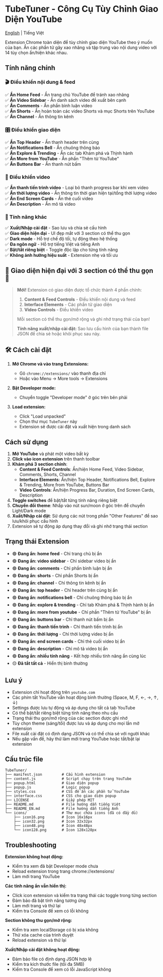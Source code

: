 # TubeTuner - Công Cụ Tùy Chỉnh Giao Diện YouTube

[English](README_EN.md) | Tiếng Việt

Extension Chrome toàn diện để tùy chỉnh giao diện YouTube theo ý muốn của bạn. Ẩn các phần tử gây xao nhãng và tập trung vào nội dung video với 14 tùy chọn ẩn/hiện khác nhau.

## Tính năng chính

### 🎬 Điều khiển nội dung & feed
✅ **Ẩn Home Feed** - Ẩn trang chủ YouTube để tránh xao nhãng <br>
✅ **Ẩn Video Sidebar** - Ẩn danh sách video đề xuất bên cạnh <br>
✅ **Ẩn Comments** - Ẩn phần bình luận video <br>
✅ **Ẩn Shorts** - Ẩn hoàn toàn các video Shorts và mục Shorts trên YouTube <br>
✅ **Ẩn Channel** - Ẩn thông tin kênh <br>

### 🎛️ Điều khiển giao diện
✅ **Ẩn Top Header** - Ẩn thanh header trên cùng <br>
✅ **Ẩn Notifications Bell** - Ẩn chuông thông báo <br>
✅ **Ẩn Explore & Trending** - Ẩn các tab Khám phá và Thịnh hành <br>
✅ **Ẩn More from YouTube** - Ẩn phần "Thêm từ YouTube" <br>
✅ **Ẩn Buttons Bar** - Ẩn thanh nút bấm <br>

### 🎥 Điều khiển video
✅ **Ẩn thanh tiến trình video** - Loại bỏ thanh progress bar khi xem video <br>
✅ **Ẩn thời lượng video** - Ẩn thông tin thời gian hiện tại/tổng thời lượng video <br>
✅ **Ẩn End Screen Cards** - Ẩn thẻ cuối video <br>
✅ **Ẩn Description** - Ẩn mô tả video <br>

### 🔧 Tính năng khác
✅ **Xuất/Nhập cài đặt** - Sao lưu và chia sẻ cấu hình <br>
✅ **Giao diện hiện đại** - UI đẹp mắt với 3 section có thể thu gọn <br>
✅ **Dark mode** - Hỗ trợ chế độ tối, tự động theo hệ thống <br>
✅ **Đa ngôn ngữ** - Hỗ trợ tiếng Việt và tiếng Anh <br>
✅ **Bật/tắt riêng biệt** - Toggle độc lập cho từng tính năng <br>
✅ **Không ảnh hưởng hiệu suất** - Extension nhẹ và tối ưu <br>

## 🌟 Giao diện hiện đại với 3 section có thể thu gọn 🌟

> **Mới!** Extension có giao diện được tổ chức thành 4 phần chính:
>
> 1. **Content & Feed Controls** - Điều khiển nội dung và feed
> 2. **Interface Elements** - Các phần tử giao diện
> 3. **Video Controls** - Điều khiển video
>
> Mỗi section có thể thu gọn/mở rộng và ghi nhớ trạng thái của bạn!
>
> **Tính năng xuất/nhập cài đặt:** Sao lưu cấu hình của bạn thành file JSON để chia sẻ hoặc khôi phục sau này.

## 🛠 Cách cài đặt

1. **Mở Chrome và vào trang Extensions:**
   - Gõ `chrome://extensions/` vào thanh địa chỉ
   - Hoặc vào Menu → More tools → Extensions

2. **Bật Developer mode:**
   - Chuyển toggle "Developer mode" ở góc trên bên phải

3. **Load extension:**
   - Click "Load unpacked"
   - Chọn thư mục `TubeTuner` này
   - Extension sẽ được cài đặt và xuất hiện trong danh sách

## Cách sử dụng

1. **Mở YouTube** và phát một video bất kỳ
2. **Click vào icon extension** trên thanh toolbar
3. **Khám phá 3 section chính**:
   - **Content & Feed Controls**: Ẩn/hiện Home Feed, Video Sidebar, Comments, Shorts, Channel
   - **Interface Elements**: Ẩn/hiện Top Header, Notifications Bell, Explore & Trending, More from YouTube, Buttons Bar
   - **Video Controls**: Ẩn/hiện Progress Bar, Duration, End Screen Cards, Description
4. **Toggle switches** để bật/tắt từng tính năng riêng biệt
5. **Chuyển đổi theme**: Nhấp vào nút sun/moon ở góc trên để chuyển Light/Dark mode
6. **Xuất/Nhập cài đặt**: Sử dụng các nút trong phần "Other Features" để sao lưu/khôi phục cấu hình
7. Extension sẽ tự động áp dụng thay đổi và ghi nhớ trạng thái section

## Trạng thái Extension

- 🟢 **Đang ẩn: home feed** - Chỉ trang chủ bị ẩn
- 🟢 **Đang ẩn: video sidebar** - Chỉ sidebar video bị ẩn
- 🟢 **Đang ẩn: comments** - Chỉ phần bình luận bị ẩn
- 🟢 **Đang ẩn: shorts** - Chỉ phần Shorts bị ẩn
- 🟢 **Đang ẩn: channel** - Chỉ thông tin kênh bị ẩn
- 🟢 **Đang ẩn: top header** - Chỉ header trên cùng bị ẩn
- 🟢 **Đang ẩn: notifications bell** - Chỉ chuông thông báo bị ẩn
- 🟢 **Đang ẩn: explore & trending** - Chỉ tab Khám phá & Thịnh hành bị ẩn
- 🟢 **Đang ẩn: more from youtube** - Chỉ phần "Thêm từ YouTube" bị ẩn
- 🟢 **Đang ẩn: buttons bar** - Chỉ thanh nút bấm bị ẩn
- 🟢 **Đang ẩn: thanh tiến trình** - Chỉ thanh tiến trình bị ẩn
- 🟢 **Đang ẩn: thời lượng** - Chỉ thời lượng video bị ẩn
- 🟢 **Đang ẩn: end screen cards** - Chỉ thẻ cuối video bị ẩn
- 🟢 **Đang ẩn: description** - Chỉ mô tả video bị ẩn
- 🟢 **Đang ẩn: nhiều tính năng** - Kết hợp nhiều tính năng ẩn cùng lúc
- 🟡 **Đã tắt tất cả** - Hiển thị bình thường

## Lưu ý

- Extension chỉ hoạt động trên `youtube.com`
- Các phím tắt YouTube vẫn hoạt động bình thường (Space, M, F, ←, →, ↑, ↓)
- Settings được lưu tự động và áp dụng cho tất cả tab YouTube
- Có thể bật/tắt riêng biệt từng tính năng theo nhu cầu
- Trạng thái thu gọn/mở rộng của các section được ghi nhớ
- Tùy chọn theme (sáng/tối) được lưu và áp dụng cho mọi lần mở extension
- File xuất cài đặt có định dạng JSON và có thể chia sẻ với người khác
- Nếu gặp vấn đề, hãy thử làm mới trang YouTube hoặc tắt/bật lại extension

## Cấu trúc file

```
TubeTuner/
├── manifest.json         # Cấu hình extension
├── content.js            # Script chạy trên trang YouTube
├── popup.html            # Giao diện popup
├── popup.js              # Logic popup
├── styles.css            # CSS để ẩn các phần tử YouTube
├── interface.css         # CSS cho giao diện popup
├── LICENSE               # Giấy phép MIT
├── README.md             # File hướng dẫn tiếng Việt
├── README_EN.md          # File hướng dẫn tiếng Anh
└── icons/                # Thư mục chứa icons (đã có đầy đủ)
    ├── icon16.png        # Icon 16x16px
    ├── icon32.png        # Icon 32x32px
    ├── icon48.png        # Icon 48x48px
    └── icon128.png       # Icon 128x128px
```

## Troubleshooting

**Extension không hoạt động:**
- Kiểm tra xem đã bật Developer mode chưa
- Reload extension trong trang chrome://extensions/
- Làm mới trang YouTube

**Các tính năng ẩn vẫn hiển thị:**
- Click icon extension và kiểm tra trạng thái các toggle trong từng section
- Đảm bảo đã bật tính năng tương ứng
- Làm mới trang và thử lại
- Kiểm tra Console để xem có lỗi không

**Section không thu gọn/mở rộng:**
- Kiểm tra xem localStorage có bị xóa không
- Thử xóa cache của trình duyệt
- Reload extension và thử lại

**Xuất/Nhập cài đặt không hoạt động:**
- Đảm bảo file có định dạng JSON hợp lệ
- Kiểm tra kích thước file (tối đa 5MB)
- Kiểm tra Console để xem có lỗi JavaScript không
